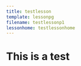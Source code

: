 ```yaml
---
title: testlesson
template: lessonpg
filename: testlessonp1
lessonhome: testlessonhome
---
```

# This is a test 